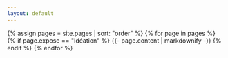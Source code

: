 ```yaml
---
layout: default
---
```


{% assign pages = site.pages | sort: "order" %}
{% for page in pages %}
 {% if page.expose == "Idéation" %}
    {{- page.content | markdownify -}}
  {% endif %}
{% endfor %}
